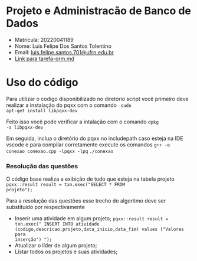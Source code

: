 # Projeto e Administracão de Banco de Dados  

- Matrícula: 20220041189 
- Nome: Luis Felipe Dos Santos Tolentino 
- Email: luis.felipe.santos.701@ufrn.edu.br  
- [Link para tarefa-orm.md](https://github.com/Luisf66/Projeto-e-Administra-o-de-Banco-de-Dados/blob/main/tarefas/orm/tarefa-orm.md)

# Uso do código

Para utilizar o codigo disponibilizado no diretório script você primeiro deve realizar a instalação do pqxx com o comando 
<code> sudo apt-get install libpqxx-dev</code>

Feito isso você pode verificar a intalação com o comando
<code>dpkg -s libpqxx-dev</code>

Em seguida, inclua o diretório do pqxx no includepath caso esteja na IDE vscode e para compilar corretamente execute os comandos
<code>g++ -o conexao conexao.cpp -lpqxx -lpq</code>
<code>./conexao</code>

### Resolução das questões

O código base realiza a exibição de tudo que esteja na tabela projeto
<code>pqxx::result result = txn.exec("SELECT * FROM projeto");</code>

Para a resolução das questões esse trecho do algoritmo deve ser substituido por respectivamente

- Inserir uma atividade em algum projeto;
<code>pqxx::result result = txn.exec("
    INSERT INTO atividade (codigo,descricao,projeto,data_inicio,data_fim) 
    values ("Valores para inserção")
    ");</code>
- Atualizar o líder de algum projeto;
<code></code>
- Listar todos os projetos e suas atividades;
<code></code>


    